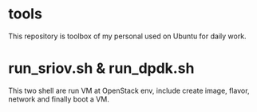 # tools
This repository is toolbox of my personal used on Ubuntu for daily work. 

# run_sriov.sh & run_dpdk.sh
This two shell are run VM at OpenStack env, include create image, flavor, \
network and finally boot a VM.
